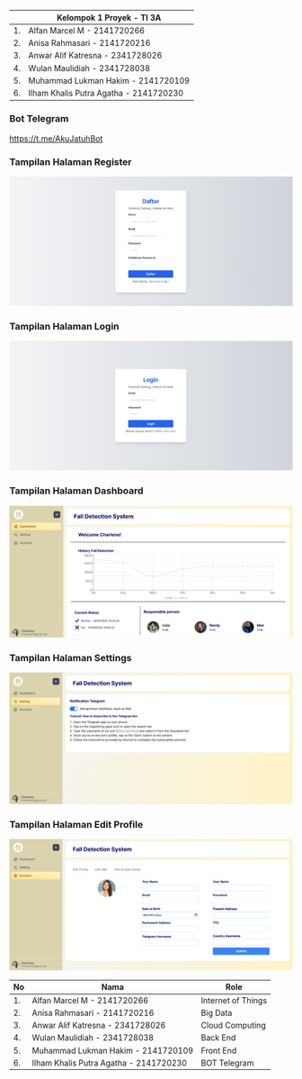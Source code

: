 |  | Kelompok 1 Proyek - TI 3A |
| ----------- | --------- |
| 1. | Alfan Marcel M - 2141720266 |
| 2. | Anisa Rahmasari - 2141720216 |
| 3. | Anwar Alif Katresna - 2341728026 |
| 4. | Wulan Maulidiah - 2341728038 |
| 5. | Muhammad Lukman Hakim - 2141720109 |
| 6. | Ilham Khalis Putra Agatha - 2141720230 |

### Bot Telegram
https://t.me/AkuJatuhBot

### Tampilan Halaman Register
![alt text](assets-report/reg.png)

### Tampilan Halaman Login
![alt text](assets-report/log.png)

### Tampilan Halaman Dashboard
![alt text](assets-report/dash.png)

### Tampilan Halaman Settings
![alt text](assets-report/sett.png)

### Tampilan Halaman Edit Profile
![alt text](assets-report/acc.png)

| No | Nama                          | Role             |
|----|-------------------------------|------------------|
| 1. | Alfan Marcel M - 2141720266   | Internet of Things |
| 2. | Anisa Rahmasari - 2141720216  | Big Data         |
| 3. | Anwar Alif Katresna - 2341728026 | Cloud Computing |
| 4. | Wulan Maulidiah - 2341728038  | Back End         |
| 5. | Muhammad Lukman Hakim - 2141720109 | Front End    |
| 6. | Ilham Khalis Putra Agatha - 2141720230 | BOT Telegram |
